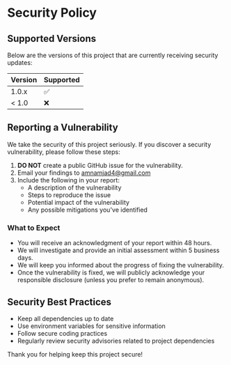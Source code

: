
# Security Policy

## Supported Versions

Below are the versions of this project that are currently receiving security updates:

| Version | Supported          |
| ------- | ------------------ |
| 1.0.x   | :white_check_mark: |
| < 1.0   | :x:                |

## Reporting a Vulnerability

We take the security of this project seriously. If you discover a security vulnerability, please follow these steps:

1. **DO NOT** create a public GitHub issue for the vulnerability.
2. Email your findings to amnamjad4@gmail.com
3. Include the following in your report:
   - A description of the vulnerability
   - Steps to reproduce the issue
   - Potential impact of the vulnerability
   - Any possible mitigations you've identified

### What to Expect

- You will receive an acknowledgment of your report within 48 hours.
- We will investigate and provide an initial assessment within 5 business days.
- We will keep you informed about the progress of fixing the vulnerability.
- Once the vulnerability is fixed, we will publicly acknowledge your responsible disclosure (unless you prefer to remain anonymous).

## Security Best Practices

- Keep all dependencies up to date
- Use environment variables for sensitive information
- Follow secure coding practices
- Regularly review security advisories related to project dependencies

Thank you for helping keep this project secure!
